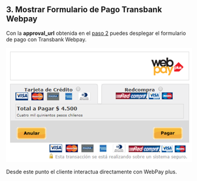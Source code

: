 ## 3. Mostrar Formulario de Pago Transbank Webpay

Con la **approval_url** obtenida en el [paso 2](intencion-de-pago-wp.md) puedes desplegar el formulario de pago con Transbank Webpay.

![Ejemplo de Formulario Transbank](images/transbank-1.PNG)

Desde este punto el cliente interactua directamente con WebPay plus.
